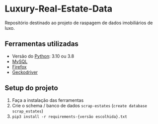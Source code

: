 # Luxury-Real-Estate-Data

Repositório destinado ao projeto de raspagem de dados imobiliários de luxo.

## Ferramentas utilizadas

- Versão do [Python](https://www.python.org/): 3.10 ou 3.8
- [MySQL](https://www.mysql.com/)
- [Firefox](https://www.mozilla.org/pt-BR/firefox/new/)
- [Geckodriver](https://github.com/mozilla/geckodriver/releases)

## Setup do projeto

1. Faça a instalação das ferramentas
2. Crie o schema / banco de dados `scrap-estates` (`create database scrap_estates`)
3. `pip3 install -r requirements-{versão escolhida}.txt`
